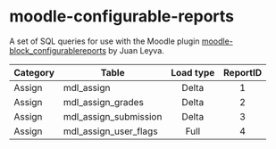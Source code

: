# moodle-configurable-reports

A set of SQL queries for use with the Moodle plugin [moodle-block_configurablereports](https://github.com/jleyva/moodle-block_configurablereports) by Juan Leyva.

| Category | Table | Load type | ReportID |
| -------- | ----- | :-------: | :------: |
| Assign | mdl_assign | Delta | 1 |
| Assign | mdl_assign_grades | Delta | 2 |
| Assign | mdl_assign_submission | Delta | 3 |
| Assign | mdl_assign_user_flags | Full | 4 |